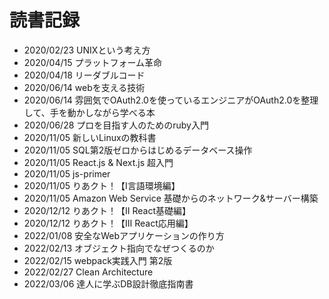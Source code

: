 # 読書記録
* 2020/02/23 UNIXという考え方
* 2020/04/15 プラットフォーム革命
* 2020/04/18 リーダブルコード
* 2020/06/14 webを支える技術
* 2020/06/14 雰囲気でOAuth2.0を使っているエンジニアがOAuth2.0を整理して、手を動かしながら学べる本
* 2020/06/28 プロを目指す人のためのruby入門
* 2020/11/05 新しいLinuxの教科書
* 2020/11/05 SQL第2版ゼロからはじめるデータベース操作
* 2020/11/05 React.js & Next.js 超入門
* 2020/11/05 js-primer
* 2020/11/05 りあクト！【Ⅰ言語環境編】
* 2020/11/05 Amazon Web Service 基礎からのネットワーク&サーバー構築
* 2020/12/12 りあクト！【II React基礎編】
* 2020/12/12 りあクト！【Ⅲ React応用編】
* 2022/01/08 安全なWebアプリケーションの作り方
* 2022/02/13 オブジェクト指向でなぜつくるのか
* 2022/02/15 webpack実践入門 第2版
* 2022/02/27 Clean Architecture
* 2022/03/06 達人に学ぶDB設計徹底指南書
